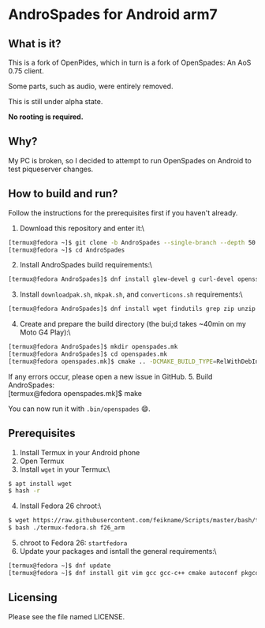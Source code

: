 # AndroSpades for Android arm7
## What is it?
This is a fork of OpenPides, which in turn is a fork of OpenSpades: An AoS 0.75 client.

Some parts, such as audio, were entirely removed.

This is still under alpha state.

**No rooting is required.**

## Why?
My PC is broken, so I decided to attempt to run OpenSpades on Android to test piqueserver changes.

## How to build and run?
Follow the instructions for the prerequisites first if you haven't already.

1. Download this repository and enter it:\
```bash
[termux@fedora ~]$ git clone -b AndroSpades --single-branch --depth 50 https://github.com/feikname-forks/OpenSpades.git AndroSpades
[termux@fedora ~]$ cd AndroSpades
```
2. Install AndroSpades build requirements:\
```bash
[termux@fedora AndroSpades]$ dnf install glew-devel g curl-devel openssl-devel SDL2-devel SDL2_image-devel freetype-devel
```
3. Install `downloadpak.sh`, `mkpak.sh`, and `converticons.sh` requirements:\
```bash
[termux@fedora AndroSpades]$ dnf install wget findutils grep zip unzip file ImageMagick 
```
4. Create and prepare the build directory (the bui;d takes ~40min on my Moto G4 Play):\
```bash
[termux@fedora AndroSpades]$ mkdir openspades.mk
[termux@fedora AndroSpades]$ cd openspades.mk
[termux@fedora openspades.mk]$ cmake .. -DCMAKE_BUILD_TYPE=RelWithDebInfo
```

If any errors occur, please open a new issue in GitHub.
5. Build AndroSpades:\
[termux@fedora openspades.mk]$ make

You can now run it with `.bin/openspades` :smile:.

## Prerequisites
1. Install Termux in your Android phone
2. Open Termux
3. Install `wget` in your Termux:\
```bash
$ apt install wget
$ hash -r
```
4. Install Fedora 26 chroot:\
```bash
$ wget https://raw.githubusercontent.com/feikname/Scripts/master/bash/termux-fedora.sh
$ bash ./termux-fedora.sh f26_arm
```
5. chroot to Fedora 26: `startfedora`
6. Update your packages and isntall the general requirements:\
```bash
[termux@fedora ~]$ dnf update
[termux@fedora ~]$ dnf install git vim gcc gcc-c++ cmake autoconf pkgconfig xdg-utils
```

## Licensing
Please see the file named LICENSE.

